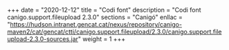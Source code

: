 +++
date        = "2020-12-12"
title       = "Codi font"
description = "Codi font canigo.support.fileupload 2.3.0"
sections    = "Canigó"
enllac		= "https://hudson.intranet.gencat.cat/nexus/repository/canigo-maven2/cat/gencat/ctti/canigo.support.fileupload/2.3.0/canigo.support.fileupload-2.3.0-sources.jar"
weight		= 1
+++
